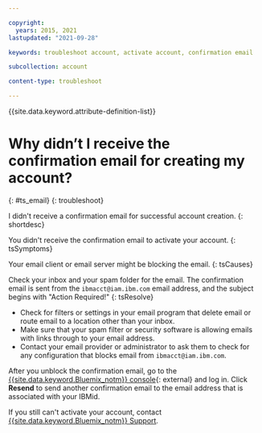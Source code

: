 ```yaml
---

copyright:
  years: 2015, 2021
lastupdated: "2021-09-28"

keywords: troubleshoot account, activate account, confirmation email

subcollection: account

content-type: troubleshoot

---
```


{{site.data.keyword.attribute-definition-list}}

# Why didn’t I receive the confirmation email for creating my account?
{: #ts_email}
{: troubleshoot}

I didn't receive a confirmation email for successful account creation.
{: shortdesc}

You didn't receive the confirmation email to activate your account.
{: tsSymptoms}

Your email client or email server might be blocking the email.
{: tsCauses}

Check your inbox and your spam folder for the email. The confirmation email is sent from the `ibmacct@iam.ibm.com` email address, and the subject begins with "Action Required!"
{: tsResolve}

* Check for filters or settings in your email program that delete email or route email to a location other than your inbox.
* Make sure that your spam filter or security software is allowing emails with links through to your email address.
* Contact your email provider or administrator to ask them to check for any configuration that blocks email from `ibmacct@iam.ibm.com`.

After you unblock the confirmation email, go to the [{{site.data.keyword.Bluemix_notm}} console](/){: external} and log in. Click **Resend** to send another confirmation email to the email address that is associated with your IBMid.

If you still can't activate your account, contact [{{site.data.keyword.Bluemix_notm}} Support](/docs/get-support?topic=get-support-using-avatar).
